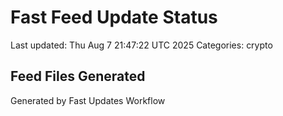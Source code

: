 # Fast Feed Update Status
Last updated: Thu Aug  7 21:47:22 UTC 2025
Categories: crypto

## Feed Files Generated

Generated by Fast Updates Workflow
